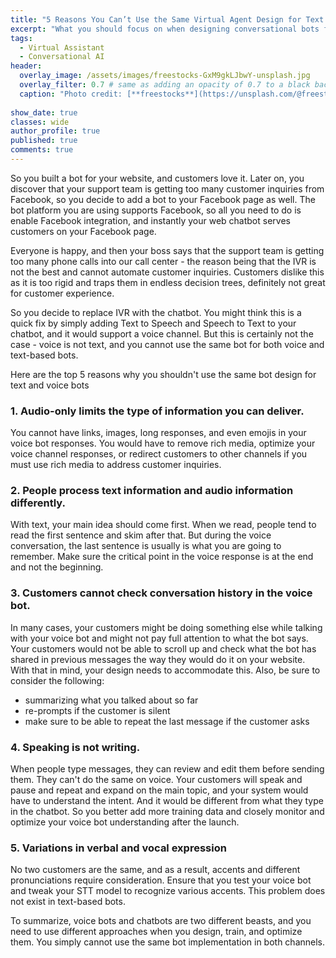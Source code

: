```yaml
---
title: "5 Reasons You Can’t Use the Same Virtual Agent Design for Text and Voice Bots"
excerpt: "What you should focus on when designing conversational bots for text and voice"
tags:
  - Virtual Assistant
  - Conversational AI
header:
  overlay_image: /assets/images/freestocks-GxM9gkLJbwY-unsplash.jpg
  overlay_filter: 0.7 # same as adding an opacity of 0.7 to a black background
  caption: "Photo credit: [**freestocks**](https://unsplash.com/@freestocks?utm_source=unsplash&utm_medium=referral&utm_content=creditCopyText) on [Unsplash](https://unsplash.com/s/photos/phone-conversation?utm_source=unsplash&utm_medium=referral&utm_content=creditCopyTex)"
  
show_date: true
classes: wide
author_profile: true 
published: true
comments: true
---
```


So you built a bot for your website, and customers love it. Later on, you discover that your support team is getting too many customer inquiries from Facebook, so you decide to add a bot to your Facebook page as well. The bot platform you are using supports Facebook, so all you need to do is enable Facebook integration, and instantly your web chatbot serves customers on your Facebook page. 

Everyone is happy, and then your boss says that the support team is getting too many phone calls into our call center - the reason being that the IVR is not the best and cannot automate customer inquiries. Customers dislike this as it is too rigid and traps them in endless decision trees, definitely not great for customer experience.

So you decide to replace IVR with the chatbot. You might think this is a quick fix by simply adding Text to Speech and Speech to Text to your chatbot, and it would support a voice channel. But this is certainly not the case - voice is not text, and you cannot use the same bot for both voice and text-based bots.

Here are the top 5 reasons why you shouldn't use the same bot design for text and voice bots


### 1.  **Audio-only limits the type of information you can deliver.**  

You cannot have links, images, long responses, and even emojis in your voice bot responses. You would have to remove rich media, optimize your voice channel responses, or redirect customers to other channels if you must use rich media to address customer inquiries.

### 2. **People process text information and audio information differently.** 


With text, your main idea should come first. When we read, people tend to read the first sentence and skim after that. But during the voice conversation, the last sentence is usually is what you are going to remember. Make sure the critical point in the voice response is at the end and not the beginning.

### 3. **Customers cannot check conversation history in the voice bot.** 

In many cases, your customers might be doing something else while talking with your voice bot and might not pay full attention to what the bot says. Your customers would not be able to scroll up and check what the bot has shared in previous messages the way they would do it on your website. With that in mind, your design needs to accommodate this. Also, be sure to consider the following:

- summarizing what you talked about so far
- re-prompts if the customer is silent
- make sure to be able to repeat the last message if the customer asks

### 4. **Speaking is not writing.** 


When people type messages, they can review and edit them before sending them. They can't do the same on voice. Your customers will speak and pause and repeat and expand on the main topic, and your system would have to understand the intent. And it would be different from what they type in the chatbot. So you better add more training data and closely monitor and optimize your voice bot understanding after the launch. 

### 5. **Variations in verbal and vocal expression**

No two customers are the same, and as a result, accents and different pronunciations require consideration. Ensure that you test your voice bot and tweak your STT model to recognize various accents. This problem does not exist in text-based bots.

   



To summarize, voice bots and chatbots are two different beasts, and you need to use different approaches when you design, train, and optimize them. You simply cannot use the same bot implementation in both channels. 
